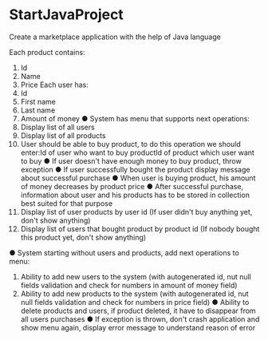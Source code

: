 # StartJavaProject
Create a marketplace application with the help of Java language

Each product contains:
1. Id
2. Name
3. Price
Each user has:
1. Id
2. First name
3. Last name
4. Amount of money
● System has menu that supports next operations:
1. Display list of all users
2. Display list of all products
3. User should be able to buy product, to do this operation we should enter:Id of user who want to buy productId of
product which user want to buy
● If user doesn't have enough money to buy product, throw exception
● If user successfully bought the product display message about successful purchase
● When user is buying product, his amount of money decreases by product price
● After successful purchase, information about user and his products has to be stored in collection best
suited for that purpose
4. Display list of user products by user id (If user didn't buy anything yet, don't show anything)
5. Display list of users that bought product by product id (If nobody bought this product yet, don't show anything)

● System starting without users and products, add next operations to menu:
1. Ability to add new users to the system (with autogenerated id, nut null fields validation and check for numbers in
amount of money field)
2. Ability to add new products to the system (with autogenerated id, nut null fields validation and check for numbers
in price field)
● Ability to delete products and users, if product deleted, it have to disappear from all users purchases
● If exception is thrown, don't crash application and show menu again, display error message to understand reason of error
